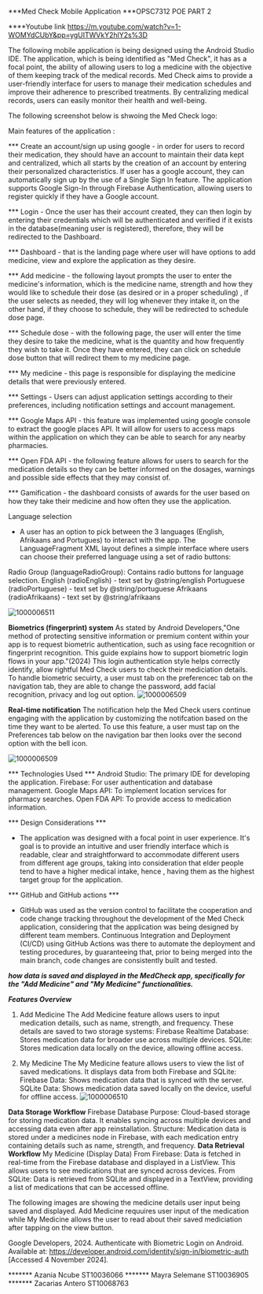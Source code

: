 
***Med Check Mobile Application
***OPSC7312 POE PART 2

****Youtube link
https://m.youtube.com/watch?v=1-WOMYdCUbY&pp=ygUITWVkY2hlY2s%3D


The following mobile application is being designed using the Android Studio IDE.
The application, which is being identified as "Med Check", it  has as a focal point, the ability of allowing users to log a medicine with the objective of them keeping track of the medical records. Med Check aims to provide a user-friendly interface for users to manage their medication schedules and improve their adherence to prescribed treatments. By centralizing medical records, users can easily monitor their health and well-being.

The following screenshot below is shwoing the Med Check logo:


Main features of the application :

*** Create an account/sign up using google - in order for users to record their medication, they should have an account to maintain their data kept and centralized, which all starts by the creation of an account by entering their personalized characteristics. If user has a google account, they can automatically sign up by the use of a Single Sign In feature. The application  supports Google Sign-In through Firebase Authentication, allowing users to register quickly if they have a Google account.

*** Login - Once the user has their account created, they can then login by entering their credentials which will be authenticated and verified if it exists in the database(meaning user is registered), therefore, they will be redirected to the Dashboard.

*** Dashboard - that is the landing page where user will have options to add medicine, view and explore the application as they desire. 

*** Add medicine - the following layout prompts the user to enter the medicine's information, which is the medicine name, strength and how they would like to schedule their dose (as desired or in a proper scheduling) , if the user selects as needed, they will log whenever they intake it, on the other hand, if they choose to schedule, they will be redirected to schedule dose page.

*** Schedule dose - with the following page, the user will enter the time they desire to take the medicine, what is the quantity and how frequently they wish to take it. Once they have entered, they can click on schedule dose button that will redirect them to my medicine page.

*** My medicine - this page is responsible for displaying the medicine details that were previously entered. 

*** Settings - Users can adjust application settings according to their preferences, including notification settings and account management.

*** Google Maps API - this feature was implemented using google console to extract the google places API. It will allow for users to access maps within the application on which they can be able to search for any nearby pharmacies.

*** Open FDA API - the following feature allows for users to search for the medication details so they can be better informed on the dosages, warnings and possible side effects that they may consist of. 

*** Gamification - the dashboard consists of awards for the user based on how they take their medicine and how often they use the application. 

Language selection
- A user has an option to pick between the 3 languages (English, Afrikaans and Portugues) to interact with the app. The LanguageFragment XML layout defines a simple interface where users can choose their preferred language using a set of radio buttons:

Radio Group (languageRadioGroup): Contains radio buttons for language selection.
English (radioEnglish) - text set by @string/english
Portuguese (radioPortuguese) - text set by @string/portuguese
Afrikaans (radioAfrikaans) - text set by @string/afrikaans

![1000006511](https://github.com/user-attachments/assets/8a1c653d-6ed7-4ef1-bf08-297c43fea1e8)


**Biometrics (fingerprint) system**
As stated by Android Developers,"One method of protecting sensitive information or premium content within your app is to request biometric authentication, such as using face recognition or fingerprint recognition. This guide explains how to support biometric login flows in your app."(2024)
This login authentication style helps correctly identify,  allow rightful Med Check users to check their mediciation details. To handle biometric secuirty, a user must tab on the preferencec tab on the navigation tab, they are able to change the password, add facial recognition, privacy and log out option.
![1000006509](https://github.com/user-attachments/assets/52437a4c-1cdf-45dd-868b-55ad1c84c164)

**Real-time notification**
The notification help the Med Check users continue engaging with the application by customizing the notifcation based on the time they want to be alerted. To use this feature, a user must tap on the Preferences tab below on the navigation bar then looks over the second option with the bell icon. 

![1000006509](https://github.com/user-attachments/assets/8a50333a-797b-4d0a-91e1-1f738edb5b4f)


*** Technologies Used ***
Android Studio: The primary IDE for developing the application.
Firebase: For user authentication and database management.
Google Maps API: To implement location services for pharmacy searches.
Open FDA API: To provide access to medication information.

*** Design Considerations ***
- The application was designed with a focal point in user experience. It's goal is to provide an intuitive and user friendly interface which is readable, clear and straightforward to accommodate different users from different age groups, taking into consideration that elder people tend to have a higher medical intake, hence , having them as the highest target group for the application. 

*** GitHub and GitHub actions ***
- GitHub was used as the version control to facilitate the cooperation and code change tracking throughout the development of the Med Check application, considering that the application was being designed by different team members. Continuous Integration and Deployment (CI/CD) using GitHub Actions was there to automate the deployment and testing procedures, by guaranteeing that, prior to being merged into the main branch, code changes are consistently built and tested.

***how data is saved and displayed in the MedCheck app, specifically for the "Add Medicine" and "My Medicine" functionalities.***

***Features Overview***
1. Add Medicine
The Add Medicine feature allows users to input medication details, such as name, strength, and frequency.
These details are saved to two storage systems:
Firebase Realtime Database: Stores medication data for broader use across multiple devices.
SQLite: Stores medication data locally on the device, allowing offline access.

3. My Medicine
The My Medicine feature allows users to view the list of saved medications.
It displays data from both Firebase and SQLite:
Firebase Data: Shows medication data that is synced with the server.
SQLite Data: Shows medication data saved locally on the device, useful for offline access.
![1000006510](https://github.com/user-attachments/assets/9770ad23-1031-4623-a8e7-037186ae4d38)

**Data Storage Workflow**
Firebase Database
Purpose: Cloud-based storage for storing medication data. It enables syncing across multiple devices and accessing data even after app reinstallation.
Structure: Medication data is stored under a medicines node in Firebase, with each medication entry containing details such as name, strength, and frequency.
**Data Retrieval Workflow**
My Medicine (Display Data)
From Firebase: Data is fetched in real-time from the Firebase database and displayed in a ListView. This allows users to see medications that are synced across devices.
From SQLite: Data is retrieved from SQLite and displayed in a TextView, providing a list of medications that can be accessed offline.

The following images are showing the medicine details user input being saved and displayed. Add Medicine requuires user input of the medication while My Medicine allows the user to read about their saved mediciation after tapping on the view button. 


Google Developers, 2024. Authenticate with Biometric Login on Android. Available at: https://developer.android.com/identity/sign-in/biometric-auth [Accessed 4 November 2024].

******* Azania Ncube ST10036066
******* Mayra Selemane ST10036905
******* Zacarias Antero ST10068763

